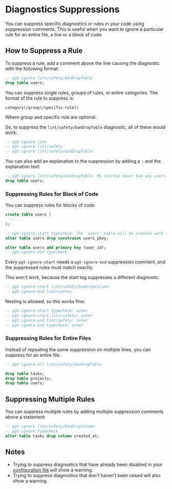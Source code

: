 # Diagnostics Suppressions

You can suppress specific diagnostics or rules in your code using suppression comments. This is useful when you want to ignore a particular rule for an entire file, a line or a block of code.

## How to Suppress a Rule

To suppress a rule, add a comment above the line causing the diagnostic with the following format:

```sql
-- pgt-ignore lint/safety/banDropTable
drop table users;
```

You can suppress single rules, groups of rules, or entire categories. The format of the rule to suppress is:

`category(/group(/specific-rule))`

Where group and specific rule are optional.

So, to suppress the `lint/safety/banDropTable` diagnostic, all of these would work:

```sql
-- pgt-ignore lint
-- pgt-ignore lint/safety
-- pgt-ignore lint/safety/banDropTable
```

You can also add an explanation to the suppression by adding a `:` and the explanation text:

```sql
-- pgt-ignore lint/safety/banDropTable: My startup never had any users.
drop table users;
```

### Suppressing Rules for Block of Code

You can suppress rules for blocks of code.

```sql
create table users (
  -- ...
);

-- pgt-ignore-start typecheck: The `users` table will be created with this migration.
alter table users drop constraint users_pkey;

alter table users add primary key (user_id);
-- pgt-ignore-end typecheck
```

Every `pgt-ignore-start` needs a `pgt-ignore-end` suppression comment, and the suppressed rules must match exactly.

This _won't_ work, because the start tag suppresses a different diagnostic:

```sql
-- pgt-ignore-start lint/safety/banDropColumn
-- pgt-ignore-end lint/safety
```

Nesting is allowed, so this works fine:

```sql
-- pgt-ignore-start typecheck: outer
-- pgt-ignore-start lint/safety: inner
-- pgt-ignore-end lint/safety: inner
-- pgt-ignore-end typecheck: outer
```

### Suppressing Rules for Entire Files

Instead of repeating the same suppression on multiple lines, you can suppress for an entire file.

```sql
-- pgt-ignore-all lint/safety/banDropTable

drop table tasks;
drop table projects;
drop table users;
```

## Suppressing Multiple Rules

You can suppress multiple rules by adding multiple suppression comments above a statement:

```sql
-- pgt-ignore lint/safety/banDropColumn
-- pgt-ignore typecheck
alter table tasks drop column created_at;
```

## Notes

- Trying to suppress diagnostics that have already been disabled in your [configuration file](/#configuration) will show a warning.
- Trying to suppress diagnostics that don't haven't been raised will also show a warning.
